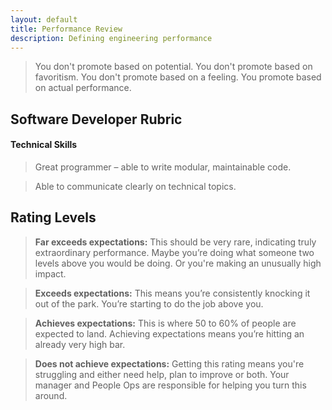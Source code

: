 ```yaml
---
layout: default
title: Performance Review
description: Defining engineering performance
---
```


> You don't promote based on potential. You don't promote based on favoritism. You don't promote based on a feeling. You promote based on actual performance.

## Software Developer Rubric

#### Technical Skills
> Great programmer – able to write modular, maintainable code.

> Able to communicate clearly on technical topics.

## Rating Levels

> **Far exceeds expectations:** This should be very rare, indicating truly extraordinary performance. Maybe you’re doing what someone two levels above you would be doing. Or you're making an unusually high impact.

> **Exceeds expectations:** This means you’re consistently knocking it out of the park. You’re starting to do the job above you.

> **Achieves expectations:** This is where 50 to 60% of people are expected to land. Achieving expectations means you’re hitting an already very high bar.

> **Does not achieve expectations:** Getting this rating means you're struggling and either need help, plan to improve or both. Your manager and People Ops are responsible for helping you turn this around.